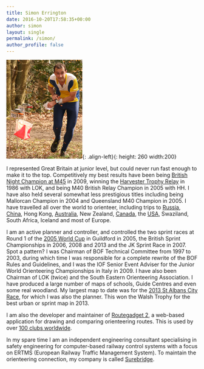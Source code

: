 ```yaml
---
title: Simon Errington
date: 2016-10-20T17:58:35+00:00
author: simon
layout: single
permalink: /simon/
author_profile: false
---
```

![Simon orienteering](/images/SimonErringtonAtBurnhamBeeches.png "Simon orienteering"){: .align-left}{: height: 260 width:200}

I represented Great Britain at junior level, but could never run fast enough to make it to the top. Competitively my best results have been being [British Night Champion at M45](/british-night-champion-2009-mytchett/) in 2009, winning the [Harvester Trophy Relay](/of-night-and-light-and-the-half-light/) in 1986 with LOK, and being M40 British Relay Champion in 2005 with HH. I have also held several somewhat less prestigious titles including being Mallorcan Champion in 2004 and Queensland M40 Champion in 2005. I have travelled all over the world to orienteer, including trips to [Russia](/moscow-ringworld-1994/), [China](/china-3-day-event-1995-guangzhou/), Hong Kong, [Australia](/orienteering-on-the-woolwich-ferry/), New Zealand, [Canada](/canadian-orienteering-championships-1996/), the [USA](/world-orienteering-championships-93/), Swaziland, South Africa, Iceland and most of Europe.

I am an active planner and controller, and controlled the two sprint races at Round 1 of the [2005 World Cup](/controlling-the-world-cup-sprint-races/) in Guildford in 2005, the British Sprint Championships in 2006, 2008 and 2013 and the JK Sprint Race in 2007. Spot a pattern? I was Chairman of BOF Technical Committee from 1997 to 2003, during which time I was responsible for a complete rewrite of the BOF Rules and Guidelines, and I was the IOF Senior Event Adviser for the Junior World Orienteering Championships in Italy in 2009. I have also been Chairman of LOK (twice) and the South Eastern Orienteering Association. I have produced a large number of maps of schools, Guide Centres and even some real woodland. My largest map to date was for the [2013 St Albans City Race](http://www.happyherts.routegadget.co.uk/rg2/#122), for which I was also the planner. This won the Walsh Trophy for the best urban or sprint map in 2013.

I am also the developer and maintainer of [Routegadget 2](https://github.com/Maprunner/rg2), a web-based application for drawing and comparing orienteering routes. This is used by over [100 clubs worldwide](http://www.maprunner.co.uk/rg2-stats/sites).

In my spare time I am an independent engineering consultant specialising in safety engineering for computer-based railway control systems with a focus on ERTMS (European Railway Traffic Management System). To maintain the orienteering connection, my company is called [Surebridge](http://www.surebridge.co.uk).